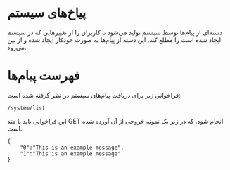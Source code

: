 # پیاخ‌های سیستم

دسته‌ای از پیام‌ها توسط سیستم تولید می‌شود تا کاربران را از تغییرهایی که در سیستم ایجاد شده است را مطلع کند. این دسته از پیام‌ها به صورت خودکار ایجاد شده و از بین می‌رود.

# فهرست پیام‌ها

فراخوانی زیر برای دریافت پیام‌های سیستم در نظر گرفته شده است:

	/system/list

این فراخوانی باید با متد GET انجام شود. که در زیر یک نمونه خروجی از آن آورده شده است.


	{
		"0":"This is an example message",
		"1":"This is an example message"
	}

